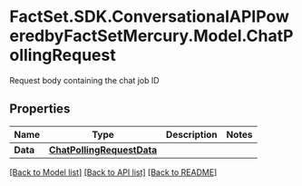 # FactSet.SDK.ConversationalAPIPoweredbyFactSetMercury.Model.ChatPollingRequest
Request body containing the chat job ID

## Properties

Name | Type | Description | Notes
------------ | ------------- | ------------- | -------------
**Data** | [**ChatPollingRequestData**](ChatPollingRequestData.md) |  | 

[[Back to Model list]](../README.md#documentation-for-models) [[Back to API list]](../README.md#documentation-for-api-endpoints) [[Back to README]](../README.md)

